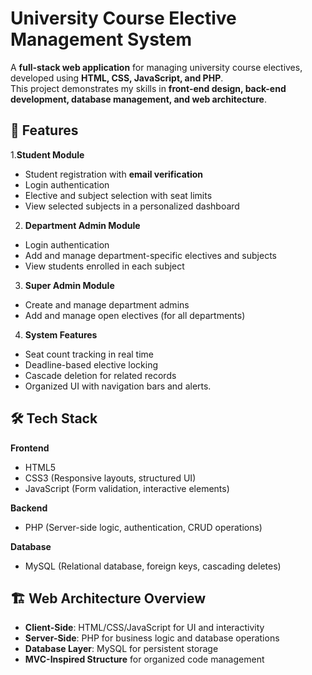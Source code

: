 # University Course Elective Management System

A **full-stack web application** for managing university course electives, developed using **HTML, CSS, JavaScript, and PHP**.  
This project demonstrates my skills in **front-end design, back-end development, database management, and web architecture**.


## 🚀 Features
1.**Student Module**
  - Student registration with **email verification**
  - Login authentication
  - Elective and subject selection with seat limits
  - View selected subjects in a personalized dashboard
2. **Department Admin Module**
  - Login authentication
  - Add and manage department-specific electives and subjects
  - View students enrolled in each subject
3. **Super Admin Module**
  - Create and manage department admins
  - Add and manage open electives (for all departments)
4. **System Features**
  - Seat count tracking in real time
  - Deadline-based elective locking
  - Cascade deletion for related records
  - Organized UI with navigation bars and alerts.

## 🛠️ Tech Stack
**Frontend**  
- HTML5  
- CSS3 (Responsive layouts, structured UI)  
- JavaScript (Form validation, interactive elements)  

**Backend**  
- PHP (Server-side logic, authentication, CRUD operations)  

**Database**  
- MySQL (Relational database, foreign keys, cascading deletes)  


## 🏗️ Web Architecture Overview
- **Client-Side**: HTML/CSS/JavaScript for UI and interactivity  
- **Server-Side**: PHP for business logic and database operations  
- **Database Layer**: MySQL for persistent storage  
- **MVC-Inspired Structure** for organized code management  
